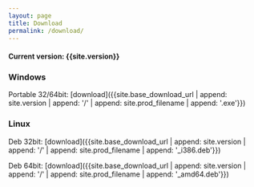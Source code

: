 ```yaml
---
layout: page
title: Download
permalink: /download/
---
```

#### Current version: {{site.version}}
### Windows
Portable 32/64bit: [download]({{site.base_download_url | append: site.version | append: '/' | append: site.prod_filename | append: '.exe'}})

### Linux
Deb 32bit: [download]({{site.base_download_url | append: site.version | append: '/' | append: site.prod_filename | append: '_i386.deb'}})

Deb 64bit: [download]({{site.base_download_url | append: site.version | append: '/' | append: site.prod_filename | append: '_amd64.deb'}})